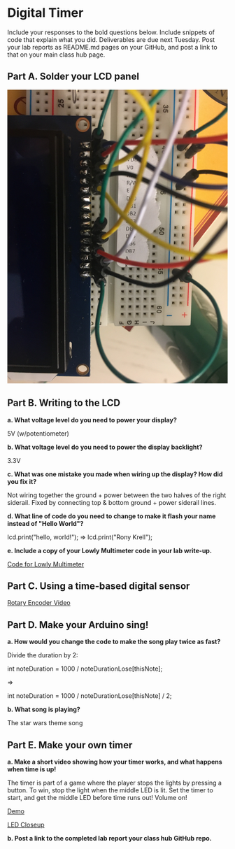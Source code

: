 # Digital Timer
 
Include your responses to the bold questions below. Include snippets of code that explain what you did. Deliverables are due next Tuesday. Post your lab reports as README.md pages on your GitHub, and post a link to that on your main class hub page.

## Part A. Solder your LCD panel

![LCD picture](https://github.com/ronykrell/IDD-Fa19-Lab2/blob/master/soldered.JPG "LCD")


## Part B. Writing to the LCD
 
**a. What voltage level do you need to power your display?**

5V (w/potentiometer)

**b. What voltage level do you need to power the display backlight?**

3.3V
   
**c. What was one mistake you made when wiring up the display? How did you fix it?**

Not wiring together the ground + power between the two halves of the right siderail. Fixed by connecting top & bottom ground + power siderail lines.


**d. What line of code do you need to change to make it flash your name instead of "Hello World"?**

  lcd.print("hello, world!"); =>   lcd.print("Rony Krell");
 
**e. Include a copy of your Lowly Multimeter code in your lab write-up.**

[Code for Lowly Multimeter](https://github.com/ronykrell/IDD-Fa19-Lab2/blob/master/LowlyVoltmeter.ino)


## Part C. Using a time-based digital sensor


[Rotary Encoder Video](https://youtu.be/SlvDI3g2yI4)


## Part D. Make your Arduino sing!

**a. How would you change the code to make the song play twice as fast?**

Divide the duration by 2:

int noteDuration = 1000 / noteDurationLose[thisNote];
  
   =>

int noteDuration = 1000 / noteDurationLose[thisNote] / 2;
 
**b. What song is playing?**

The star wars theme song


## Part E. Make your own timer

**a. Make a short video showing how your timer works, and what happens when time is up!**

The timer is part of a game where the player stops the lights by pressing a button. To win, stop the light when the middle LED is lit. 
Set the timer to start, and get the middle LED before time runs out! Volume on!


[Demo](https://youtu.be/2L-5r6BSOIg)

[LED Closeup](https://youtu.be/kWZPegpry50)

**b. Post a link to the completed lab report your class hub GitHub repo.**

